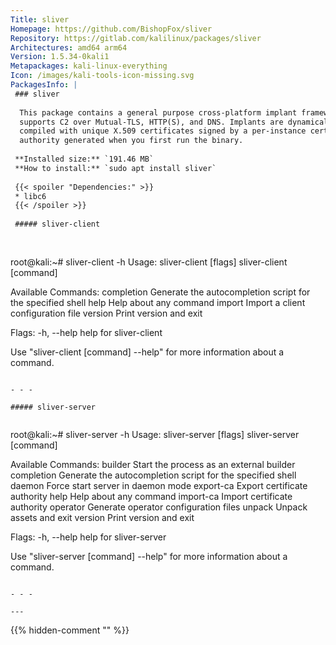 ```yaml
---
Title: sliver
Homepage: https://github.com/BishopFox/sliver
Repository: https://gitlab.com/kalilinux/packages/sliver
Architectures: amd64 arm64
Version: 1.5.34-0kali1
Metapackages: kali-linux-everything 
Icon: /images/kali-tools-icon-missing.svg
PackagesInfo: |
 ### sliver
 
  This package contains a general purpose cross-platform implant framework that
  supports C2 over Mutual-TLS, HTTP(S), and DNS. Implants are dynamically
  compiled with unique X.509 certificates signed by a per-instance certificate
  authority generated when you first run the binary.
 
 **Installed size:** `191.46 MB`  
 **How to install:** `sudo apt install sliver`  
 
 {{< spoiler "Dependencies:" >}}
 * libc6 
 {{< /spoiler >}}
 
 ##### sliver-client
 
 
 ```
 root@kali:~# sliver-client -h
 Usage:
   sliver-client [flags]
   sliver-client [command]
 
 Available Commands:
   completion  Generate the autocompletion script for the specified shell
   help        Help about any command
   import      Import a client configuration file
   version     Print version and exit
 
 Flags:
   -h, --help   help for sliver-client
 
 Use "sliver-client [command] --help" for more information about a command.
 ```
 
 - - -
 
 ##### sliver-server
 
 
 ```
 root@kali:~# sliver-server -h
 Usage:
   sliver-server [flags]
   sliver-server [command]
 
 Available Commands:
   builder     Start the process as an external builder
   completion  Generate the autocompletion script for the specified shell
   daemon      Force start server in daemon mode
   export-ca   Export certificate authority
   help        Help about any command
   import-ca   Import certificate authority
   operator    Generate operator configuration files
   unpack      Unpack assets and exit
   version     Print version and exit
 
 Flags:
   -h, --help   help for sliver-server
 
 Use "sliver-server [command] --help" for more information about a command.
 ```
 
 - - -
 
---
```

{{% hidden-comment "<!--Do not edit anything above this line-->" %}}
